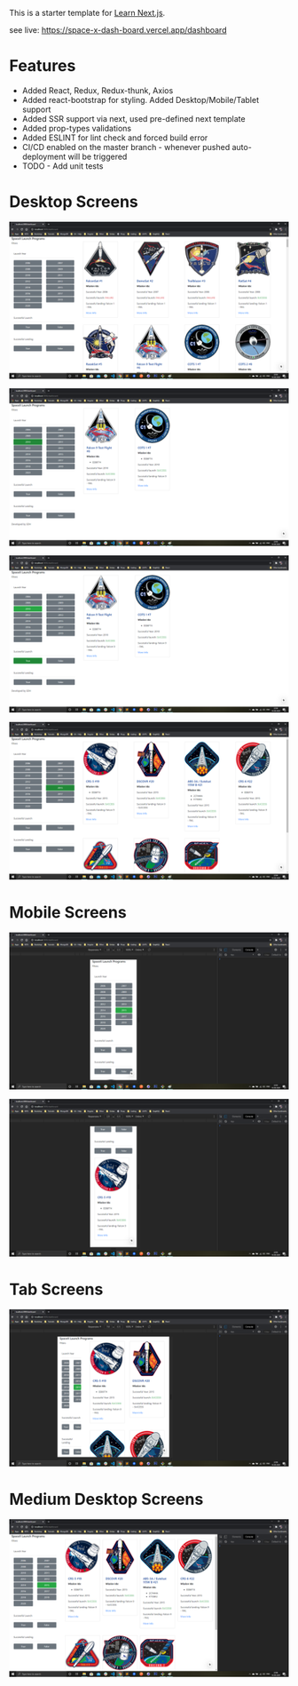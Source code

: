 This is a starter template for [Learn Next.js](https://nextjs.org/learn).

see live: https://space-x-dash-board.vercel.app/dashboard

# Features
- Added React, Redux, Redux-thunk, Axios
- Added react-bootstrap for styling. Added Desktop/Mobile/Tablet support
- Added SSR support via next, used pre-defined next template
- Added prop-types validations
- Added ESLINT for lint check and forced build error
- CI/CD enabled on the master branch - whenever pushed auto-deployment will be triggered
- TODO - Add unit tests

# Desktop Screens

![alt text](https://github.com/soumyadip001/SpaceX-DashBoard/blob/master/public/screens/Page1.png?raw=true)

![alt text](https://github.com/soumyadip001/SpaceX-DashBoard/blob/master/public/screens/Page1-1.png?raw=true)

![alt text](https://github.com/soumyadip001/SpaceX-DashBoard/blob/master/public/screens/Page1-2.png?raw=true)

![alt text](https://github.com/soumyadip001/SpaceX-DashBoard/blob/master/public/screens/Page1-3.png?raw=true)

# Mobile Screens

![alt text](https://github.com/soumyadip001/SpaceX-DashBoard/blob/master/public/screens/Page2.png?raw=true)

![alt text](https://github.com/soumyadip001/SpaceX-DashBoard/blob/master/public/screens/Page2-1.png?raw=true)

# Tab Screens

![alt text](https://github.com/soumyadip001/SpaceX-DashBoard/blob/master/public/screens/Page3.png?raw=true)

# Medium Desktop Screens

![alt text](https://github.com/soumyadip001/SpaceX-DashBoard/blob/master/public/screens/Page4.png?raw=true)
